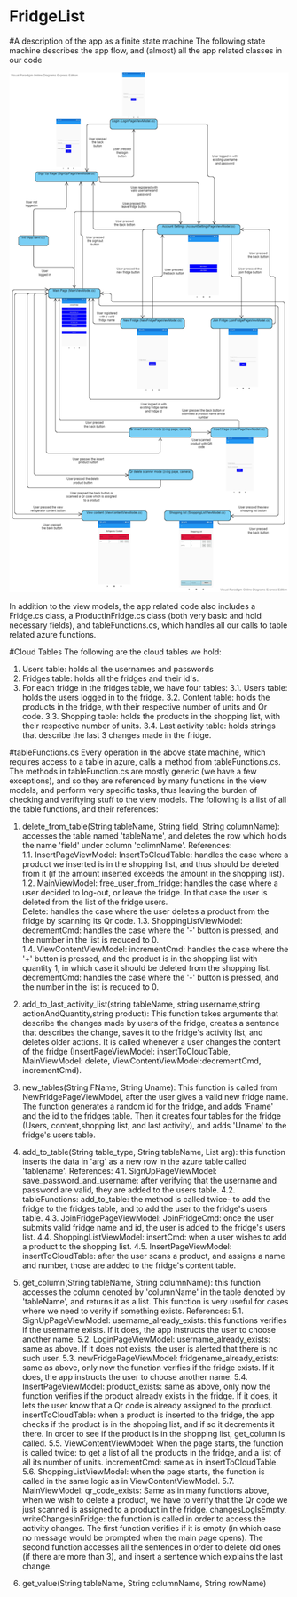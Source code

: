 # FridgeList

#A description of the app as a finite state machine
The following state machine describes the app flow, and (almost) all the app related classes in our code

![image of state machine](https://github.com/alonrieger/FridgeList2020/blob/master/statemachine.png)

In addition to the view models, the app related code also includes a Fridge.cs class, a ProductInFridge.cs class (both very basic and hold necessary fields), and tableFunctions.cs, which handles all our calls to table related azure functions.

#Cloud Tables
The following are the cloud tables we hold:
1. Users table: holds all the usernames and passwords
2. Fridges table: holds all the fridges and their id's.
3. For each fridge in the fridges table, we have four tables:
3.1. Users table: holds the users logged in to the fridge.
3.2. Content table: holds the products in the fridge, with their respective number of units and Qr code.
3.3. Shopping table: holds the products in the shopping list, with their respective number of units.
3.4. Last activity table: holds strings that describe the last 3 changes made in the fridge.

#tableFunctions.cs
Every operation in the above state machine, which requires access to a table in azure, calls a method from tableFunctions.cs. The methods in tableFunction.cs are mostly generic (we have a few exceptions), and so they are referenced by many functions in the view models, and perform very specific tasks, thus leaving the burden of checking and veriftying stuff to the view models. The following is a list of all the table functions, and their references:

1. delete_from_table(String tableName, String field, String columnName): accesses the table named 'tableName', and deletes the row which holds the name 'field' under column 'colimnName'. References:  
1.1. InsertPageViewModel: InsertToCloudTable: handles the case where a product we inserted is in the shopping list, and thus should be deleted from it (if the amount inserted exceeds the amount in the shopping list).  
1.2. MainViewModel: free_user_from_fridge: handles the case where a user decided to log-out, or leave the fridge. In that case the user is deleted from the list of the fridge users.  
Delete: handles the case where the user deletes a product from the fridge by scanning its Qr code. 
1.3. ShoppingListViewModel: decrementCmd: handles the case where the '-' button is pressed, and the number in the list is reduced to 0.  
1.4. ViewContentViewModel: incrementCmd: handles the case where the '+' button is pressed, and the product is in the shopping list with quantity 1, in which case it should be deleted from the shopping list.  
decrementCmd: handles the case where the '-' button is pressed, and the number in the list is reduced to 0.

2. add_to_last_activity_list(string tableName, string username,string actionAndQuantity,string product): This function takes arguments that describe the changes made by users of the fridge, creates a sentence that describes the change, saves it to the fridge's activity list, and deletes older actions. It is called whenever a user changes the content of the fridge (InsertPageViewModel: insertToCloudTable, MainViewModel: delete, ViewContentViewModel:decrementCmd, incrementCmd).

3. new_tables(String FName, String Uname): This function is called from NewFridgePageViewModel, after the user gives a valid new fridge name. The function generates a random id for the fridge, and adds 'Fname' and the id to the fridges table. Then it creates four tables for the fridge (Users, content,shopping list, and last activity), and adds 'Uname' to the fridge's users table.

4. add_to_table(String table_type, String tableName, List<String> arg): this function inserts the data in 'arg' as a new row in the azure table called 'tablename'. References:
  4.1. SignUpPageViewModel: save_password_and_username: after verifying that the username and password are valid, they are added to the users table.
  4.2. tableFunctions: add_to_table: the method is called twice- to add the fridge to the fridges table, and to add the user to the fridge's users table.
  4.3. JoinFridgePageViewModel: JoinFridgeCmd: once the user submits valid fridge name and id, the user is added to the fridge's users list.
  4.4. ShoppingListViewModel: insertCmd: when a user wishes to add a product to the shopping list.
  4.5. InsertPageViewModel: insertToCloudTable: after the user scans a product, and assigns a name and number, those are added to the fridge's content table.
  
  5. get_column(String tableName, String columnName): this function accesses the column denoted by 'columnName' in the table denoted by 'tableName', and returns it as a list. This function is very useful for cases where we need to verify if something exists. References:
  5.1. SignUpPageViewModel: username_already_exists: this functions verifies if the username exists. If it does, the app instructs the user to choose another name. 
  5.2. LoginPageViewModel: username_already_exists: same as above. If it does not exists, the user is alerted that there is no such user.
  5.3. newFridgePageViewModel: fridgename_already_exists: same as above, only now the function verifies if the fridge exists. If it does, the app instructs the user to choose another name.
  5.4. InsertPageViewModel: product_exists: same as above, only now the function verifies if the product already exists in the fridge. If it does, it lets the user know that a Qr code is already assigned to the product.
  insertToCloudTable: when a product is inserted to the fridge, the app checks if the product is in the shopping list, and if so it decrements it there. In order to see if the product is in the shopping list, get_column is called.
  5.5. ViewContentViewModel: When the page starts, the function is called twice: to get a list of all the products in the fridge, and a list of all its number of units.
  incrementCmd: same as in insertToCloudTable.
  5.6. ShoppingListViewModel: when the page starts, the function is called in the same logic as in ViewContentViewModel.
  5.7. MainViewModel: qr_code_exists: Same as in many functions above, when we wish to delete a product, we have to verify that the Qr code we just scanned is assigned to a product in the fridge.
  changesLogIsEmpty, writeChangesInFridge: the function is called in order to access the activity changes. The first function verifies if it is empty (in which case no message would be prompted when the main page opens). The second function accesses all the sentences in order to delete old ones (if there are more than 3), and insert a sentence which explains the last change.
  
  6. get_value(String tableName, String columnName, String rowName)
  

